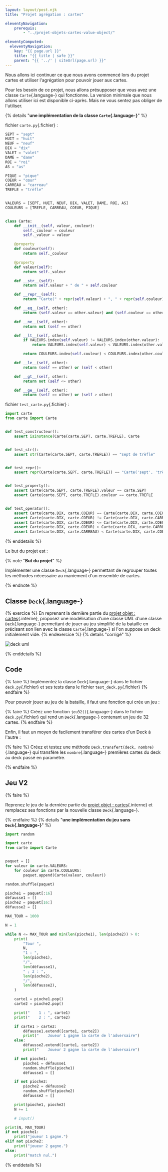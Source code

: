 ```yaml
---
layout: layout/post.njk 
title: "Projet agrégation : cartes"

eleventyNavigation:
    prerequis:
        - "../projet-objets-cartes-value-object/"

eleventyComputed:
  eleventyNavigation:
    key: "{{ page.url }}"
    title: "{{ title | safe }}"
    parent: "{{ '../' | siteUrl(page.url) }}"
---
```


Nous allons ici continuer ce que nous avons commencé lors du projet cartes et utiliser l'agrégation pour pouvoir jouer aux cartes.

Pour les besoin de ce projet, nous allons présupposer que vous avez une classe `Carte`{.language-} qui fonctionne. La version minimale que nous allons utiliser ici est disponible ci-après. Mais ne vous sentez pas obliger de l'utiliser.

{% details "**une implémentation de la classe `Carte`{.language-}**" %}

fichier `carte.py`{.fichier} :

```python
SEPT = "sept"
HUIT = "huit"
NEUF = "neuf"
DIX = "dix"
VALET = "valet"
DAME = "dame"
ROI = "roi"
AS = "as"

PIQUE = "pique"
COEUR = "cœur"
CARREAU = "carreau"
TREFLE = "trèfle"


VALEURS = [SEPT, HUIT, NEUF, DIX, VALET, DAME, ROI, AS]
COULEURS = [TREFLE, CARREAU, COEUR, PIQUE]


class Carte:
    def __init__(self, valeur, couleur):
        self._couleur = couleur
        self._valeur = valeur

    @property
    def couleur(self):
        return self._couleur

    @property
    def valeur(self):
        return self._valeur

    def __str__(self):
        return self.valeur + " de " + self.couleur

    def __repr__(self):
        return "Carte(" + repr(self.valeur) + ", " + repr(self.couleur) + ")"

    def __eq__(self, other):
        return (self.valeur == other.valeur) and (self.couleur == other.couleur)

    def __ne__(self, other):
        return not (self == other)

    def __lt__(self, other):
        if VALEURS.index(self.valeur) != VALEURS.index(other.valeur):
            return VALEURS.index(self.valeur) < VALEURS.index(other.valeur)

        return COULEURS.index(self.couleur) < COULEURS.index(other.couleur)

    def __le__(self, other):
        return (self == other) or (self < other)

    def __gt__(self, other):
        return not (self <= other)

    def __ge__(self, other):
        return (self == other) or (self > other)

```

fichier `test_carte.py`{.fichier} :

```python
import carte
from carte import Carte


def test_constructeur():
    assert isinstance(Carte(carte.SEPT, carte.TREFLE), Carte


def test_str():
    assert str(Carte(carte.SEPT, carte.TREFLE)) == "sept de trèfle"


def test_repr():
    assert repr(Carte(carte.SEPT, carte.TREFLE)) == "Carte('sept', 'trèfle')"


def test_property():
    assert Carte(carte.SEPT, carte.TREFLE).valeur == carte.SEPT
    assert Carte(carte.SEPT, carte.TREFLE).couleur == carte.TREFLE


def test_operator():
    assert Carte(carte.DIX, carte.COEUR) == Carte(carte.DIX, carte.COEUR)
    assert Carte(carte.DIX, carte.COEUR) != Carte(carte.DIX, carte.CARREAU)
    assert Carte(carte.DIX, carte.COEUR) <= Carte(carte.DIX, carte.COEUR)
    assert Carte(carte.DIX, carte.COEUR) > Carte(carte.DIX, carte.CARREAU)
    assert Carte(carte.DIX, carte.CARREAU) < Carte(carte.DIX, carte.COEUR)

```

{% enddetails %}

Le but du projet est :

{% note "**But du projet**" %}

Implémenter une classe `Deck`{.language-} permettant de regrouper toutes les méthodes nécessaire au maniement d'un ensemble de cartes.

{% endnote %}

## Classe `Deck`{.language-}

{% exercice %}
En reprenant la dernière partie du [projet objet : cartes](../projet-objets-cartes/){.interne}, proposez une modélisation d'une classe UML d'une classe `Deck`{.language-} permettant de jouer au jeu simplifié de la bataille en précisant son lien avec la classe `Carte`{.language-} si l'on suppose un deck initialement vide.
 {% endexercice %}
{% details "corrigé" %}

![deck uml](deck-uml.png)

{% enddetails %}

## Code

{% faire %}
Implémentez la classe `Deck`{.language-} dans le fichier `deck.py`{.fichier}  et ses tests dans le fichier `test_deck.py`{.fichier}
{% endfaire %}

Pour pouvoir jouer au jeu de la bataille, il faut une fonction qui crée un jeu :

{% faire %}
Créez une fonction `jeu32()`{.language-} dans le fichier `deck.py`{.fichier} qui rend un `Deck`{.language-} contenant un jeu de 32 cartes.
{% endfaire %}

Enfin, il faut un moyen de facilement transférer des cartes d'un Deck à l'autre :

{% faire %}
Créez et testez une méthode `Deck.transfert(deck, nombre)`{.language-} qui transfère les `nombre`{.language-} premières cartes du deck au deck passé en paramètre.

{% endfaire %}

## Jeu V2

{% faire %}

Reprenez le jeu de la dernière partie du [projet objet : cartes](../projet-objets-cartes/){.interne} et remplacez ses fonctions par la nouvelle classe `Deck`{.language-}.

{% endfaire %}
{% details "**une implémentation du jeu sans `Deck`{.language-}**" %}

```python
import random

import carte
from carte import Carte


paquet = []
for valeur in carte.VALEURS:
    for couleur in carte.COULEURS:
        paquet.append(Carte(valeur, couleur))

random.shuffle(paquet)

pioche1 = paquet[:16]
défausse1 = []
pioche2 = paquet[16:]
défausse2 = []

MAX_TOUR = 1000

N = 1

while N <= MAX_TOUR and min(len(pioche1), len(pioche2)) > 0:
    print(
        "Tour ",
        N,
        "1 : ",
        len(pioche1),
        "/",
        len(défausse1),
        " ; 2 : ",
        len(pioche2),
        "/",
        len(défausse2),
    )

    carte1 = pioche1.pop()
    carte2 = pioche2.pop()

    print("    1 : ", carte1)
    print("    2 : ", carte2)

    if carte1 > carte2:
        défausse1.extend([carte1, carte2])
        print("    Joueur 1 gagne la carte de l'adversaire")
    else:
        défausse2.extend([carte1, carte2])
        print("    Joueur 2 gagne la carte de l'adversaire")

    if not pioche1:
        pioche1 = défausse1
        random.shuffle(pioche1)
        défausse1 = []

    if not pioche2:
        pioche2 = défausse2
        random.shuffle(pioche2)
        défausse2 = []

    print(pioche1, pioche2)
    N += 1

    # input()

print(N, MAX_TOUR)
if not pioche1:
    print("joueur 1 gagne.")
elif not pioche2:
    print("joueur 2 gagne.")
else:
    print("match nul.")

```

{% enddetails %}
